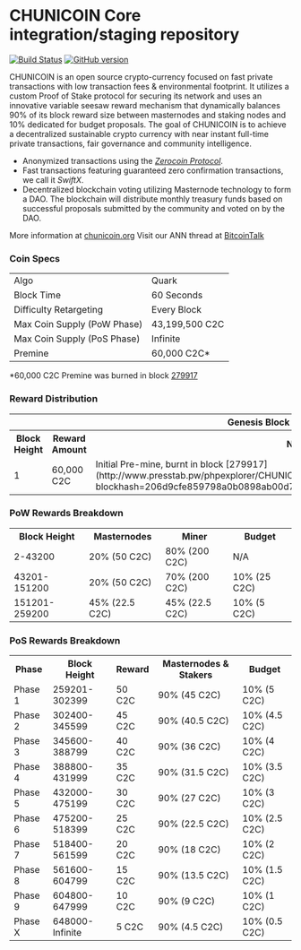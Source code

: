 CHUNICOIN Core integration/staging repository
=====================================

[![Build Status](https://travis-ci.org/CHUNICOIN-Project/CHUNICOIN.svg?branch=master)](https://travis-ci.org/CHUNICOIN-Project/CHUNICOIN) [![GitHub version](https://badge.fury.io/gh/CHUNICOIN-Project%2FCHUNICOIN.svg)](https://badge.fury.io/gh/CHUNICOIN-Project%2FCHUNICOIN)

CHUNICOIN is an open source crypto-currency focused on fast private transactions with low transaction fees & environmental footprint.  It utilizes a custom Proof of Stake protocol for securing its network and uses an innovative variable seesaw reward mechanism that dynamically balances 90% of its block reward size between masternodes and staking nodes and 10% dedicated for budget proposals. The goal of CHUNICOIN is to achieve a decentralized sustainable crypto currency with near instant full-time private transactions, fair governance and community intelligence.
- Anonymized transactions using the [_Zerocoin Protocol_](http://www.chunicoin.org/zc2c).
- Fast transactions featuring guaranteed zero confirmation transactions, we call it _SwiftX_.
- Decentralized blockchain voting utilizing Masternode technology to form a DAO. The blockchain will distribute monthly treasury funds based on successful proposals submitted by the community and voted on by the DAO.

More information at [chunicoin.org](http://www.chunicoin.org) Visit our ANN thread at [BitcoinTalk](http://www.bitcointalk.org/index.php?topic=1262920)

### Coin Specs
<table>
<tr><td>Algo</td><td>Quark</td></tr>
<tr><td>Block Time</td><td>60 Seconds</td></tr>
<tr><td>Difficulty Retargeting</td><td>Every Block</td></tr>
<tr><td>Max Coin Supply (PoW Phase)</td><td>43,199,500 C2C</td></tr>
<tr><td>Max Coin Supply (PoS Phase)</td><td>Infinite</td></tr>
<tr><td>Premine</td><td>60,000 C2C*</td></tr>
</table>

*60,000 C2C Premine was burned in block [279917](http://www.presstab.pw/phpexplorer/CHUNICOIN/block.php?blockhash=206d9cfe859798a0b0898ab00d7300be94de0f5469bb446cecb41c3e173a57e0)

### Reward Distribution

<table>
<th colspan=4>Genesis Block</th>
<tr><th>Block Height</th><th>Reward Amount</th><th>Notes</th></tr>
<tr><td>1</td><td>60,000 C2C</td><td>Initial Pre-mine, burnt in block [279917](http://www.presstab.pw/phpexplorer/CHUNICOIN/block.php?blockhash=206d9cfe859798a0b0898ab00d7300be94de0f5469bb446cecb41c3e173a57e0)</td></tr>
</table>

### PoW Rewards Breakdown

<table>
<th>Block Height</th><th>Masternodes</th><th>Miner</th><th>Budget</th>
<tr><td>2-43200</td><td>20% (50 C2C)</td><td>80% (200 C2C)</td><td>N/A</td></tr>
<tr><td>43201-151200</td><td>20% (50 C2C)</td><td>70% (200 C2C)</td><td>10% (25 C2C)</td></tr>
<tr><td>151201-259200</td><td>45% (22.5 C2C)</td><td>45% (22.5 C2C)</td><td>10% (5 C2C)</td></tr>
</table>

### PoS Rewards Breakdown

<table>
<th>Phase</th><th>Block Height</th><th>Reward</th><th>Masternodes & Stakers</th><th>Budget</th>
<tr><td>Phase 1</td><td>259201-302399</td><td>50 C2C</td><td>90% (45 C2C)</td><td>10% (5 C2C)</td></tr>
<tr><td>Phase 2</td><td>302400-345599</td><td>45 C2C</td><td>90% (40.5 C2C)</td><td>10% (4.5 C2C)</td></tr>
<tr><td>Phase 3</td><td>345600-388799</td><td>40 C2C</td><td>90% (36 C2C)</td><td>10% (4 C2C)</td></tr>
<tr><td>Phase 4</td><td>388800-431999</td><td>35 C2C</td><td>90% (31.5 C2C)</td><td>10% (3.5 C2C)</td></tr>
<tr><td>Phase 5</td><td>432000-475199</td><td>30 C2C</td><td>90% (27 C2C)</td><td>10% (3 C2C)</td></tr>
<tr><td>Phase 6</td><td>475200-518399</td><td>25 C2C</td><td>90% (22.5 C2C)</td><td>10% (2.5 C2C)</td></tr>
<tr><td>Phase 7</td><td>518400-561599</td><td>20 C2C</td><td>90% (18 C2C)</td><td>10% (2 C2C)</td></tr>
<tr><td>Phase 8</td><td>561600-604799</td><td>15 C2C</td><td>90% (13.5 C2C)</td><td>10% (1.5 C2C)</td></tr>
<tr><td>Phase 9</td><td>604800-647999</td><td>10 C2C</td><td>90% (9 C2C)</td><td>10% (1 C2C)</td></tr>
<tr><td>Phase X</td><td>648000-Infinite</td><td>5 C2C</td><td>90% (4.5 C2C)</td><td>10% (0.5 C2C)</td></tr>
</table>
